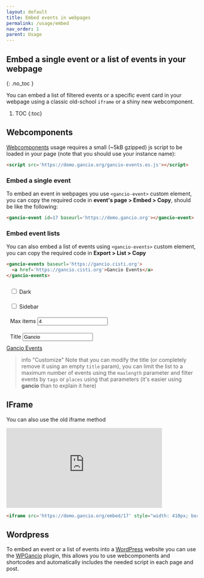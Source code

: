 ```yaml
---
layout: default
title: Embed events in webpages
permalink: /usage/embed
nav_order: 1
parent: Usage
---
```




## Embed a single event or a list of events in your webpage
{: .no_toc }

You can embed a list of filtered events or a specific event card in your webpage using a classic old-school `iframe` or a shiny new webcomponent.

1. TOC
{:toc}
## Webcomponents
[Webcomponents](https://www.webcomponents.org/introduction) usage requires a small (~5kB gzipped) js script to be loaded in your page (note that you should use your instance name):
```html
<script src='https://demo.gancio.org/gancio-events.es.js'></script>
```

### Embed a single event
To embed an event in webpages you use `<gancio-event>` custom element, you can copy the required code in **event's page > Embed > Copy**, should be like the following:

```html
<gancio-event id=17 baseurl='https://demo.gancio.org'></gancio-event>
```

<script src='/assets/js/gancio-events.es.js'></script>
<gancio-event id=17 baseurl='https://demo.gancio.org'></gancio-event>  


### Embed event lists
You can also embed a list of events using `<gancio-events>` custom element, you can copy the required code in **Export > List > Copy**


```html
<gancio-events baseurl='https://gancio.cisti.org'>
  <a href='https://gancio.cisti.org'>Gancio Events</a>
</gancio-events>
```

<script>
  var theme = 'light';
  var sidebar = 'true';
  function toggleDark() {
    var items = document.getElementsByTagName('gancio-events');
    theme = theme === 'dark' ? 'light' : 'dark';
    items[0].setAttribute('theme', theme );
  }

  function toggleSidebar() {
    var items = document.getElementsByTagName('gancio-events');
    sidebar = sidebar === 'true' ? 'false' : 'true';
    items[0].setAttribute('sidebar', sidebar );
  }


  function changeMax(value) {
    var items = document.getElementsByTagName('gancio-events');
    items[0].setAttribute('maxlength', value);
  }

  function changeTitle (title) {
    var items = document.getElementsByTagName('gancio-events');
    items[0].setAttribute('title', title)
  }
</script>

<style>
  label {
    display: block;
    margin: 0px;
    padding: 10px;
  }
</style>
<label><input type='checkbox' onchange="toggleDark()"/> Dark</label>
<label><input type='checkbox' onchange="toggleSidebar()"/> Sidebar</label>
<label>Max items <input value=4 type='number' label='Max items' onchange="changeMax(this.value)"/></label>
<label>Title <input value='Gancio' type='text' onkeyup="changeTitle(this.value)"/></label>
<gancio-events sidebar='true' title='Gancio' theme='light' maxlength=4 baseurl='https://gancio.cisti.org'><a href='https://gancio.cisti.org'>Gancio Events</a></gancio-events>  

> info "Customize"
> Note that you can modify the title (or completely remove it using an empty `title` param),
> you can limit the list to a maximum number of events using the `maxlength` parameter and filter events by `tags` or `places` using that parameters (it's easier using **gancio** than to explain it here)


## IFrame
You can also use the old iframe method
<iframe src='https://demo.gancio.org/embed/17' style="width: 410px; border: none; height: 210px; overflow: hidden;"></iframe>

```html
<iframe src='https://demo.gancio.org/embed/17' style="width: 410px; border: none; height: 210px; overflow: hidden;"></iframe>
```


## Wordpress
To embed an event or a list of events into a [WordPress](https://wordpress.com) website you can use the [WPGancio](https://wordpress.org/plugins/wpgancio/) plugin, this allows you to use webcomponents and shortcodes and automatically includes the needed script in each page and post.